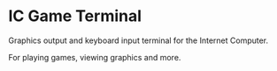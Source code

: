 # IC Game Terminal

Graphics output and keyboard input terminal for the Internet Computer.

For playing games, viewing graphics and more.


